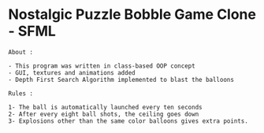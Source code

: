 # Nostalgic Puzzle Bobble Game Clone - SFML

    About :
    
    - This program was written in class-based OOP concept
    - GUI, textures and animations added
    - Depth First Search Algorithm implemented to blast the balloons

  	Rules :
  
  	1- The ball is automatically launched every ten seconds
  	2- After every eight ball shots, the ceiling goes down
  	3- Explosions other than the same color balloons gives extra points.
